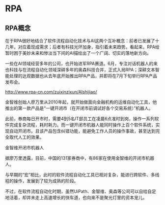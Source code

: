 # RPA

## RPA概念

在于RPA很好地结合了软件流程自动化技术与AI这两个互补概念：前者已发展了十几年，对应着现成需求；后者有科技光环加身，指引着未来趋势。看起来，RPA给暂时困于美妙未来和惨淡当下间的AI描绘出了一个广阔、切实的落地新方向。

一些在AI领域经营多年的公司，也开始进军RPA赛道。6月，专注对话机器人的来也科技与在流程自动化领域深耕多年的奥森科技合并，正式入局RPA；深耕文本智能处理的达观数据也从去年底开始推出RPA产品，并即将在7月下旬举行RPA产品发布会。


http://www.rpa-cn.com/zuixinzixun/AIshijiao/

金智维创始人廖万里从2010年起，就开始做面向金融机构的运维自动化工具，他推出的第一款产品是“一键开闭市（在开闭市前调试好各个交易系统）”机器人。

此前，券商每日开市时，需要4到5名IT部员工在凌晨6点准时到岗，操作一系列软件完成复杂流程，耗时耗力。而一键开闭市机器人能同时操作上百个软件系统，实现自动开闭市。且该产品包含纠错功能，能避免工作人员的操作事故，甚至达到完全取代人工的效果。


金智维开闭市机器人

据廖万里透露，目前，中国的131家券商中，有86家在使用金智维的开闭市机器人。

与早期的“宏”相比，此时的软件流程自动化工具已相对复杂，能进行跨软件、多线程的操作，发展到了较为成熟的阶段。

不过，在软件流程自动化时期，虽然UiPath、金智维、奥森等公司可以自给自足地活着，却并未走上高速增长的快车道，也向来不是聚光灯里的资本宠儿。

[1]: http://www.rpa-cn.com/zuixinzixun/AIshijiao/
[2]: https://zhuanlan.zhihu.com/p/74307225
